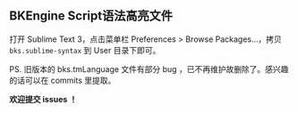 
BKEngine Script语法高亮文件
--------------------------

打开 Sublime Text 3，点击菜单栏 Preferences > Browse Packages...，拷贝 `bks.sublime-syntax` 到 User 目录下即可。

PS. 旧版本的 bks.tmLanguage 文件有部分 bug ，已不再维护故删除了。感兴趣的话可以在 commits 里提取。

**欢迎提交 issues ！**
